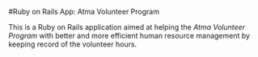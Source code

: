 #Ruby on Rails App: Atma Volunteer Program

This is a Ruby on Rails application aimed at helping the *Atma Volunteer Program* with better and more efficient human resource management by keeping record of the volunteer hours.